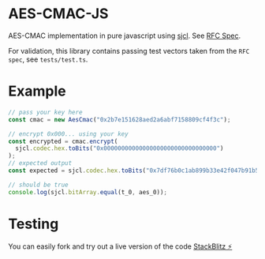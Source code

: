 # AES-CMAC-JS

AES-CMAC implementation in pure javascript using [sjcl](https://github.com/bitwiseshiftleft/sjcl). See [RFC Spec](https://datatracker.ietf.org/doc/html/rfc4493#section-4).

For validation, this library contains passing test vectors taken from the `RFC spec`, see `tests/test.ts`.

# Example

```js
// pass your key here
const cmac = new AesCmac("0x2b7e151628aed2a6abf7158809cf4f3c");

// encrypt 0x000... using your key
const encrypted = cmac.encrypt(
  sjcl.codec.hex.toBits("0x00000000000000000000000000000000")
);
// expected output
const expected = sjcl.codec.hex.toBits("0x7df76b0c1ab899b33e42f047b91b546f");

// should be true
console.log(sjcl.bitArray.equal(t_0, aes_0));
```

# Testing

You can easily fork and try out a live version of the code [StackBlitz ⚡️](https://stackblitz.com/edit/typescript-uq8gt2)
